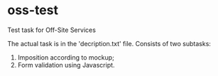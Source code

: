 # oss-test
Test task for Off-Site Services

The actual task is in the 'decription.txt' file.
Consists of two subtasks:
1. Imposition according to mockup;
2. Form validation using Javascript.
